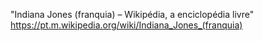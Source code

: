 
"Indiana Jones (franquia) – Wikipédia, a enciclopédia livre" https://pt.m.wikipedia.org/wiki/Indiana_Jones_(franquia)
